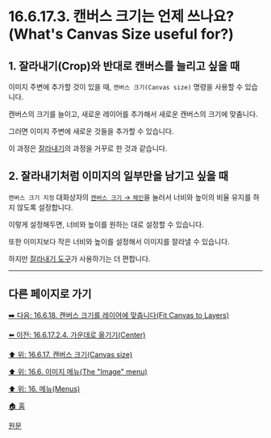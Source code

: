 # 16.6.17.3. 캔버스 크기는 언제 쓰나요?(What's Canvas Size useful for?)

<a id="16-06-17-03-s1"></a>

## 1. 잘라내기(Crop)와 반대로 캔버스를 늘리고 싶을 때
이미지 주변에 추가할 것이 있을 때, `캔버스 크기(Canvas size)` 명령을 사용할 수 있습니다.

캔버스의 크기를 늘이고, 새로운 레이어를 추가해서 새로운 캔버스의 크기에 맞춤니다.

그러면 이미지 주변에 새로운 것들을 추가할 수 있습니다.

이 과정은 [잘라내기](./14-04-04-00-crop.md)의 과정을 거꾸로 한 것과 같습니다.

<a id="16-06-17-03-s2"></a>

## 2. 잘라내기처럼 이미지의 일부만을 남기고 싶을 때
`캔버스 크기 지정` 대화상자의 [`캔버스 크기` → `체인`](./16-06-17-02-01-canvas_size.md#16-06-17-02-01-s1-03)을 눌러서 너비와 높이의 비율 유지를 하지 않도록 설정합니다.

이렇게 설정해두면, 너비와 높이를 원하는 대로 설정할 수 있습니다.

또한 이미지보다 작은 너비와 높이를 설정해서 이미지를 잘라낼 수 있습니다.

하지만 [잘라내기 도구](./14-04-04-00-crop.md)가 사용하기는 더 편합니다.

***

## 다른 페이지로 가기

[➡️ 다음: 16.6.18. 캔버스 크기를 레이어에 맞춥니다(Fit Canvas to Layers)](./16-06-18-fit-canvas-to-layers.md)

[⬅️ 이전: 16.6.17.2.4. 가운데로 옮기기(Center)](./16-06-17-02-04-center.md)

[⬆️ 위: 16.6.17. 캔버스 크기(Canvas size)](./16-06-17-00-canvas-size.md)

[⬆️ 위: 16.6. 이미지 메뉴(The "Image" menu)](./16-06-00-the-image-menu.md)

[⬆️ 위: 16. 메뉴(Menus)](./16-00-menus.md)

[🏠 홈](./00-home.md)

[원문](https://docs.gimp.org/2.10/ko/gimp-image-resize.html#idm27443)